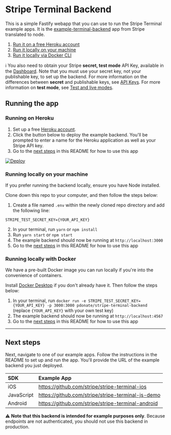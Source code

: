 # Stripe Terminal Backend

This is a simple Fastify webapp that you can use to run the Stripe Terminal example apps. It is the [example-terminal-backend](https://github.com/stripe/example-terminal-backend) app from Stripe translated to node.

1. [Run it on a free Heroku account](#running-on-heroku)
2. [Run it locally on your machine](#running-locally-on-your-machine)
3. [Run it locally via Docker CLI](#running-locally-with-docker)

ℹ️ You also need to obtain your Stripe **secret, test mode** API Key, available in the [Dashboard](https://dashboard.stripe.com/account/apikeys). Note that you must use your secret key, not your publishable key, to set up the backend. For more information on the differences between **secret** and publishable keys, see [API Keys](https://stripe.com/docs/keys). For more information on **test mode**, see [Test and live modes](https://stripe.com/docs/keys#test-live-modes).

## Running the app

### Running on Heroku

1. Set up a free [Heroku account](https://signup.heroku.com).
2. Click the button below to deploy the example backend. You'll be prompted to enter a name for the Heroku application as well as your Stripe API key.
3. Go to the [next steps](#next-steps) in this README for how to use this app

[![Deploy](https://www.herokucdn.com/deploy/button.svg)](https://heroku.com/deploy)

### Running locally on your machine

If you prefer running the backend locally, ensure you have Node installed.

Clone down this repo to your computer, and then follow the steps below:

1. Create a file named `.env` within the newly cloned repo directory and add the following line:

```
STRIPE_TEST_SECRET_KEY={YOUR_API_KEY}
```

2. In your terminal, run `yarn` or `npm install`
3. Run `yarn start` or `npm start`
4. The example backend should now be running at `http://localhost:3000`
5. Go to the [next steps](#next-steps) in this README for how to use this app

### Running locally with Docker

We have a pre-built Docker image you can run locally if you're into the convenience of containers.

Install [Docker Desktop](https://www.docker.com/products/docker-desktop) if you don't already have it. Then follow the steps below:

1. In your terminal, run `docker run -e STRIPE_TEST_SECRET_KEY={YOUR_API_KEY} -p 3000:3000 pdonate/stripe-terminal-backend` (replace `{YOUR_API_KEY}` with your own test key)
2. The example backend should now be running at `http://localhost:4567`
3. Go to the [next steps](#next-steps) in this README for how to use this app

---

## Next steps

Next, navigate to one of our example apps. Follow the instructions in the README to set up and run the app. You'll provide the URL of the example backend you just deployed.

| SDK        | Example App                                       |
| :--------- | :------------------------------------------------ |
| iOS        | https://github.com/stripe/stripe-terminal-ios     |
| JavaScript | https://github.com/stripe/stripe-terminal-js-demo |
| Android    | https://github.com/stripe/stripe-terminal-android |

⚠️ **Note that this backend is intended for example purposes only**. Because endpoints are not authenticated, you should not use this backend in production.
